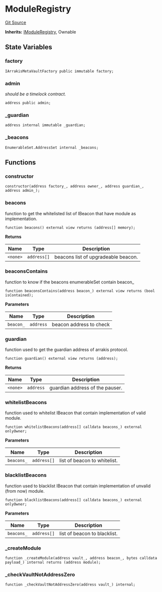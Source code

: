 # ModuleRegistry
[Git Source](https://github.com/ArrakisFinance/arrakis-modular/blob/22c7b5c5fce6ff4d3a051aa4fbf376745815e340/src/abstracts/ModuleRegistry.sol)

**Inherits:**
[IModuleRegistry](/src/interfaces/IModuleRegistry.sol/interface.IModuleRegistry.md), Ownable


## State Variables
### factory

```solidity
IArrakisMetaVaultFactory public immutable factory;
```


### admin
*should be a timelock contract.*


```solidity
address public admin;
```


### _guardian

```solidity
address internal immutable _guardian;
```


### _beacons

```solidity
EnumerableSet.AddressSet internal _beacons;
```


## Functions
### constructor


```solidity
constructor(address factory_, address owner_, address guardian_, address admin_);
```

### beacons

function to get the whitelisted list of IBeacon
that have module as implementation.


```solidity
function beacons() external view returns (address[] memory);
```
**Returns**

|Name|Type|Description|
|----|----|-----------|
|`<none>`|`address[]`|beacons list of upgradeable beacon.|


### beaconsContains

function to know if the beacons enumerableSet contain
beacon_


```solidity
function beaconsContains(address beacon_) external view returns (bool isContained);
```
**Parameters**

|Name|Type|Description|
|----|----|-----------|
|`beacon_`|`address`|beacon address to check|


### guardian

function used to get the guardian address of arrakis protocol.


```solidity
function guardian() external view returns (address);
```
**Returns**

|Name|Type|Description|
|----|----|-----------|
|`<none>`|`address`|guardian address of the pauser.|


### whitelistBeacons

function used to whitelist IBeacon  that contain
implementation of valid module.


```solidity
function whitelistBeacons(address[] calldata beacons_) external onlyOwner;
```
**Parameters**

|Name|Type|Description|
|----|----|-----------|
|`beacons_`|`address[]`|list of beacon to whitelist.|


### blacklistBeacons

function used to blacklist IBeacon that contain
implementation of unvalid (from now) module.


```solidity
function blacklistBeacons(address[] calldata beacons_) external onlyOwner;
```
**Parameters**

|Name|Type|Description|
|----|----|-----------|
|`beacons_`|`address[]`|list of beacon to blacklist.|


### _createModule


```solidity
function _createModule(address vault_, address beacon_, bytes calldata payload_) internal returns (address module);
```

### _checkVaultNotAddressZero


```solidity
function _checkVaultNotAddressZero(address vault_) internal;
```

